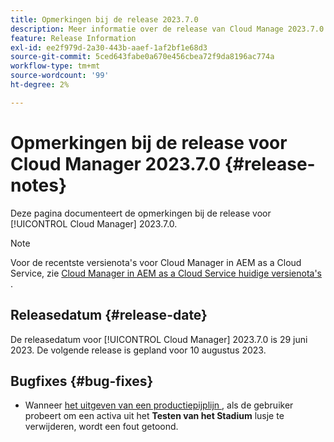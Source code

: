 ```yaml
---
title: Opmerkingen bij de release 2023.7.0
description: Meer informatie over de release van Cloud Manage 2023.7.0.
feature: Release Information
exl-id: ee2f979d-2a30-443b-aaef-1af2bf1e68d3
source-git-commit: 5ced643fabe0a670e456cbea72f9da8196ac774a
workflow-type: tm+mt
source-wordcount: '99'
ht-degree: 2%

---
```


# Opmerkingen bij de release voor Cloud Manager 2023.7.0 {#release-notes}

Deze pagina documenteert de opmerkingen bij de release voor [!UICONTROL Cloud Manager] 2023.7.0.

>[!NOTE]
>
>Voor de recentste versienota&#39;s voor Cloud Manager in AEM as a Cloud Service, zie [ Cloud Manager in AEM as a Cloud Service huidige versienota&#39;s ](https://experienceleague.adobe.com/nl/docs/experience-manager-cloud-service/content/release-notes/cloud-manager/current).

## Releasedatum {#release-date}

De releasedatum voor [!UICONTROL Cloud Manager] 2023.7.0 is 29 juni 2023. De volgende release is gepland voor 10 augustus 2023.

## Bugfixes {#bug-fixes}

* Wanneer [ het uitgeven van een productiepijplijn ](/help/using/managing-pipelines.md#editing-pipelines), als de gebruiker probeert om een activa uit het **Testen van het Stadium** lusje te verwijderen, wordt een fout getoond.
